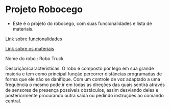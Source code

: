 ﻿# Projeto Robocego 

- Este é o projeto do robocego, com suas funcionalidades e lista de materiais.


[Link sobre funcionalidades](https://github.com/RE-INTEGRA/roboCego/blob/master/funcionalidades.md)

[Link sobre os materiais](https://github.com/RE-INTEGRA/roboCego/blob/master/listaMateriais.md)

Nome do robo : Robo Truck

Descrição/características: O robo é composto por lego em sua grande maioria e tem como principal função percorrer distâncias programadas de forma que ele não se danifique. Com um controle de voz adaptado a uma frequência o mesmo pode ir em todas as direções das quais sentirá através de sensores de presença possíveis obstáculos, assim desviando deles e posteriormente procurando outra saída ou pedindo instruções ao comando central.      

